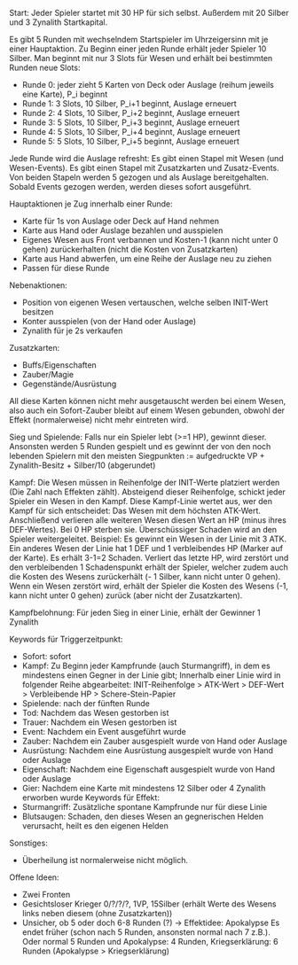 Start: Jeder Spieler startet mit 30 HP für sich selbst.
Außerdem mit 20 Silber und 3 Zynalith Startkapital.


Es gibt 5 Runden mit wechselndem Startspieler im Uhrzeigersinn mit je einer Hauptaktion. Zu Beginn einer jeden Runde erhält jeder Spieler 10 Silber.
Man beginnt mit nur 3 Slots für Wesen und erhält bei bestimmten Runden neue Slots:
- Runde 0: jeder zieht 5 Karten von Deck oder Auslage (reihum jeweils eine Karte), P_i beginnt
- Runde 1: 3 Slots, 10 Silber, P_i+1 beginnt, Auslage erneuert
- Runde 2: 4 Slots, 10 Silber, P_i+2 beginnt, Auslage erneuert
- Runde 3: 5 Slots, 10 Silber, P_i+3 beginnt, Auslage erneuert
- Runde 4: 5 Slots, 10 Silber, P_i+4 beginnt, Auslage erneuert
- Runde 5: 5 Slots, 10 Silber, P_i+5 beginnt, Auslage erneuert

Jede Runde wird die Auslage refresht:
Es gibt einen Stapel mit Wesen (und Wesen-Events).
Es gibt einen Stapel mit Zusatzkarten und Zusatz-Events.
Von beiden Stapeln werden 5 gezogen und als Auslage bereitgehalten.
Sobald Events gezogen werden, werden dieses sofort ausgeführt.

Hauptaktionen je Zug innerhalb einer Runde:
- Karte für 1s von Auslage oder Deck auf Hand nehmen
- Karte aus Hand oder Auslage bezahlen und ausspielen
- Eigenes Wesen aus Front verbannen und Kosten-1 (kann nicht unter 0 gehen) zurückerhalten (nicht die Kosten von Zusatzkarten)
- Karte aus Hand abwerfen, um eine Reihe der Auslage neu zu ziehen
- Passen für diese Runde

Nebenaktionen:
- Position von eigenen Wesen vertauschen, welche selben INIT-Wert besitzen
- Konter ausspielen (von der Hand oder Auslage)
- Zynalith für je 2s verkaufen

Zusatzkarten:
- Buffs/Eigenschaften
- Zauber/Magie
- Gegenstände/Ausrüstung

All diese Karten können nicht mehr ausgetauscht werden bei einem Wesen, also auch ein Sofort-Zauber bleibt auf einem Wesen gebunden, obwohl der Effekt (normalerweise) nicht mehr eintreten wird.


Sieg und Spielende:
Falls nur ein Spieler lebt (>=1 HP), gewinnt dieser.
Ansonsten werden 5 Runden gespielt und es gewinnt der von den noch lebenden Spielern mit den meisten Siegpunkten := aufgedruckte VP + Zynalith-Besitz + Silber/10 (abgerundet)


Kampf:
Die Wesen müssen in Reihenfolge der INIT-Werte platziert werden (Die Zahl nach Effekten zählt).
Absteigend dieser Reihenfolge, schickt jeder Spieler ein Wesen in den Kampf. Diese Kampf-Linie wertet aus, wer den Kampf für sich entscheidet: Das Wesen mit dem höchsten ATK-Wert. Anschließend verlieren alle weiteren Wesen diesen Wert an HP (minus ihres DEF-Wertes). Bei 0 HP sterben sie. Überschüssiger Schaden wird an den Spieler weitergeleitet.
Beispiel: Es gewinnt ein Wesen in der Linie mit 3 ATK. Ein anderes Wesen der Linie hat 1 DEF und 1 verbleibendes HP (Marker auf der Karte). Es erhält 3-1=2 Schaden. Verliert das letzte HP, wird zerstört und den verbleibenden 1 Schadenspunkt erhält der Spieler, welcher zudem auch die Kosten des Wesens zurückerhält (- 1 Silber, kann nicht unter 0 gehen).
Wenn ein Wesen zerstört wird, erhält der Spieler die Kosten des Wesens (-1, kann nicht unter 0 gehen) zurück (aber nicht der Zusatzkarten).

Kampfbelohnung:
Für jeden Sieg in einer Linie, erhält der Gewinner 1 Zynalith

Keywords für Triggerzeitpunkt:
- Sofort: sofort
- Kampf: Zu Beginn jeder Kampfrunde (auch Sturmangriff), in dem es mindestens einen Gegner in der Linie gibt; Innerhalb einer Linie wird in folgender Reihe abgearbeitet: INIT-Reihenfolge > ATK-Wert > DEF-Wert > Verbleibende HP > Schere-Stein-Papier
- Spielende: nach der fünften Runde
- Tod: Nachdem das Wesen gestorben ist
- Trauer: Nachdem ein Wesen gestorben ist
- Event: Nachdem ein Event ausgeführt wurde
- Zauber: Nachdem ein Zauber ausgespielt wurde von Hand oder Auslage
- Ausrüstung: Nachdem eine Ausrüstung ausgespielt wurde von Hand oder Auslage
- Eigenschaft: Nachdem eine Eigenschaft ausgespielt wurde von Hand oder Auslage
- Gier: Nachdem eine Karte mit mindestens 12 Silber oder 4 Zynalith erworben wurde
Keywords für Effekt:
- Sturmangriff: Zusätzliche spontane Kampfrunde nur für diese Linie
- Blutsaugen: Schaden, den dieses Wesen an gegnerischen Helden verursacht, heilt es den eigenen Helden



Sonstiges:
- Überheilung ist normalerweise nicht möglich.

Offene Ideen:
- Zwei Fronten
- Gesichtsloser Krieger 0/?/?/?, 1VP, 15Silber (erhält Werte des Wesens links neben diesem (ohne Zusatzkarten))
- Unsicher, ob 5 oder doch 6-8 Runden (?) -> Effektidee: Apokalypse Es endet früher (schon nach 5 Runden, ansonsten normal nach 7 z.B.). Oder normal 5 Runden und Apokalypse: 4 Runden, Kriegserklärung: 6 Runden (Apokalypse > Kriegserklärung)